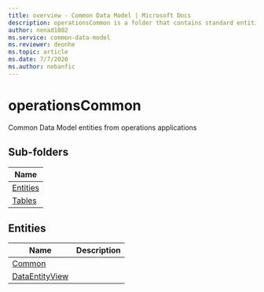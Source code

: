 ```yaml
---
title: overview - Common Data Model | Microsoft Docs
description: operationsCommon is a folder that contains standard entities related to the Common Data Model.
author: nenad1002
ms.service: common-data-model
ms.reviewer: deonhe
ms.topic: article
ms.date: 7/7/2020
ms.author: nebanfic
---
```


# operationsCommon

Common Data Model entities from operations applications  

## Sub-folders

|Name|
|---|
|[Entities](Entities/overview.md)|
|[Tables](Tables/overview.md)|




## Entities

|Name|Description|
|---|---|
|[Common](Common.md)||
|[DataEntityView](DataEntityView.md)||
